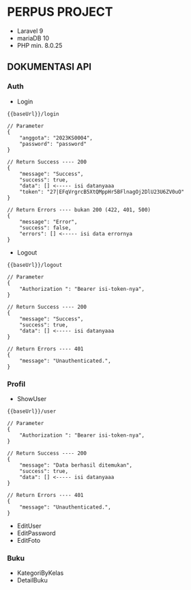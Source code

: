 # PERPUS PROJECT 
* Laravel 9
* mariaDB 10
* PHP min. 8.0.25

## DOKUMENTASI API

### Auth
- Login

```
{{baseUrl}}/login

// Parameter
{
    "anggota": "2023KS0004",
    "password": "password"
}

// Return Success ---- 200
{
    "message": "Success",
    "success": true,
    "data": [] <----- isi datanyaaa
    "token": "27|EFqVrgrcB5XtQMppHr5BFlnagOj2DlU23U6ZV0uO"
}

// Return Errors ---- bukan 200 (422, 401, 500)
{
    "message": "Error",
    "success": false,
    "errors": [] <----- isi data errornya
}
```

- Logout
```
{{baseUrl}}/logout

// Parameter
{
    "Authorization ": "Bearer isi-token-nya",
}

// Return Success ---- 200
{
    "message": "Success",
    "success": true,
    "data": [] <----- isi datanyaaa
}

// Return Errors ---- 401
{
    "message": "Unauthenticated.",
}
```

### Profil
- ShowUser
```
{{baseUrl}}/user

// Parameter
{
    "Authorization ": "Bearer isi-token-nya",
}

// Return Success ---- 200
{
    "message": "Data berhasil ditemukan",
    "success": true,
    "data": [] <----- isi datanyaaa
}

// Return Errors ---- 401
{
    "message": "Unauthenticated.",
}
```

- EditUser
- EditPassword
- EditFoto

### Buku
- KategoriByKelas
- DetailBuku
